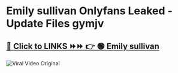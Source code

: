 
 # Emily sullivan Onlyfans Leaked - Update Files gymjv

## <h2><a href="https://clipsfans.com/Emily_sullivan&ref=git">🔗 Click to LINKS ⏩⏩ 👉 🟢 Emily sullivan </a></h2>

<a href="https://clipsfans.com/Emily_sullivan&ref=git" rel="nofollow" data-target="animated-image.originalLink"><img src="https://i.ibb.co.com/xMMVF88/686577567.gif" alt="Viral Video Original" style="max-width: 100%; display: inline-block;" data-target="animated-image.originalImage"></a>

